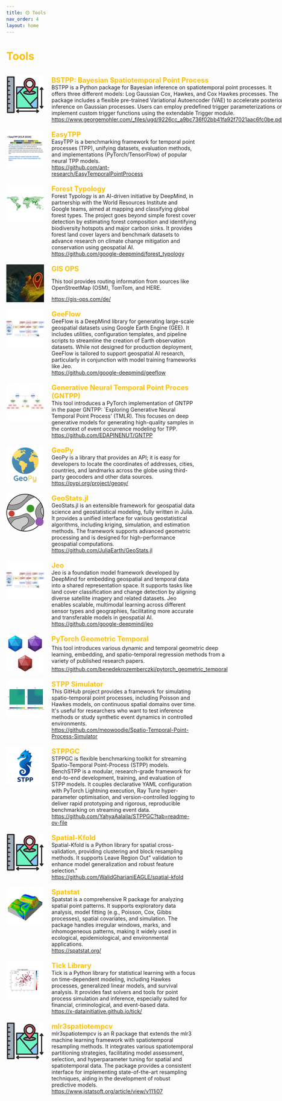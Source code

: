 ```yaml
---
title: 🟡 Tools
nav_order: 4
layout: home
---
```


<h1 style="color:rgb(255, 191, 0);">Tools</h1>
<br>

<div style="max-width: 100%;">
  <!-- START -->
<div style="display: flex; justify-content: space-between; align-items: stretch; margin-bottom: 20px;">
    <div style="display: flex; align-items: stretch;">
      <img src="/assets/images/thumb/spatial.jpg" alt="Logo" style="width: 100px; height: 100px; margin-right: 20px;">
      <div style="flex-grow: 1; display: flex; flex-direction: column; justify-content: space-between;">
        <p style="margin: 0; color: rgb(255, 191, 0); font-size: 1.3em; font-weight: bold;">BSTPP: Bayesian Spatiotemporal Point Process</p>
        <p style="margin: 0;">BSTPP is a Python package for Bayesian inference on spatiotemporal point processes. It offers three different models: Log Gaussian Cox, Hawkes, and Cox Hawkes processes. The package includes a flexible pre-trained Variational Autoencoder (VAE) to accelerate posterior inference on Gaussian processes. Users can employ predefined trigger parameterizations or implement custom trigger functions using the extendable Trigger module.</p>
        <p style="margin: 0;"><a href="https://www.georgemohler.com/_files/ugd/9226cc_a9bc736f02bb41fa92f7021aac6fc0be.pdf"><i class="fa-regular fa-file-pdf"></i>https://www.georgemohler.com/_files/ugd/9226cc_a9bc736f02bb41fa92f7021aac6fc0be.pdf</a> </p>
      </div>
    </div>
    <!-- <div style="color: lightgray; align-self: flex-start; margin-left: 10px; white-space: nowrap; font-size: 200%;">2022</div>  -->
  </div>

<div style="display: flex; justify-content: space-between; align-items: stretch; margin-bottom: 20px;">
    <div style="display: flex; align-items: stretch;">
      <img src="/assets/images/thumb/EasyTPP.jpg" alt="Logo" style="width: 100px; height: 100px; margin-right: 20px;">
      <div style="flex-grow: 1; display: flex; flex-direction: column; justify-content: space-between;">
        <p style="margin: 0; color: rgb(255, 191, 0); font-size: 1.3em; font-weight: bold;">EasyTPP</p>
        <p style="margin: 0;">EasyTPP is a benchmarking framework for temporal point processes (TPP), unifying datasets, evaluation methods, and implementations (PyTorch/TensorFlow) of popular neural TPP models.</p>
        <p style="margin: 0;"><a href="https://github.com/ant-research/EasyTemporalPointProcess"><i class="fa-regular fa-file-pdf"></i>https://github.com/ant-research/EasyTemporalPointProcess</a> </p>
      </div>
    </div>
    <!-- <div style="color: lightgray; align-self: flex-start; margin-left: 10px; white-space: nowrap; font-size: 200%;">2022</div>  -->
  </div>

<div style="display: flex; justify-content: space-between; align-items: stretch; margin-bottom: 20px;">
    <div style="display: flex; align-items: stretch;">
      <img src="/assets/images/thumb/ForestTypology.jpg" alt="Logo" style="width: 100px; height: 100px; margin-right: 20px;">
      <div style="flex-grow: 1; display: flex; flex-direction: column; justify-content: space-between;">
        <p style="margin: 0; color: rgb(255, 191, 0); font-size: 1.3em; font-weight: bold;">Forest Typology</p>
        <p style="margin: 0;">Forest Typology is an AI-driven initiative by DeepMind, in partnership with the World Resources Institute and Google teams, aimed at mapping and classifying global forest types. The project goes beyond simple forest cover detection by estimating forest composition and identifying biodiversity hotspots and major carbon sinks. It provides forest land cover layers and benchmark datasets to advance research on climate change mitigation and conservation using geospatial AI.</p>
        <p style="margin: 0;"><a href="https://github.com/google-deepmind/forest_typology"><i class="fa-regular fa-file-pdf"></i>https://github.com/google-deepmind/forest_typology</a> </p>
      </div>
    </div>
    <!-- <div style="color: lightgray; align-self: flex-start; margin-left: 10px; white-space: nowrap; font-size: 200%;">2022</div>  -->
  </div>

<div style="display: flex; justify-content: space-between; align-items: stretch; margin-bottom: 20px;">
    <div style="display: flex; align-items: stretch;">
      <img src="/assets/images/thumb/GIS_OPS.jpg" alt="Logo" style="width: 100px; height: 100px; margin-right: 20px;">
      <div style="flex-grow: 1; display: flex; flex-direction: column; justify-content: space-between;">
        <p style="margin: 0; color: rgb(255, 191, 0); font-size: 1.3em; font-weight: bold;">GIS OPS</p>
        <p style="margin: 0;">This tool provides routing information from sources like OpenStreetMap (OSM), TomTom, and HERE.</p>
        <p style="margin: 0;"><a href="https://gis-ops.com/de/"><i class="fa-regular fa-file-pdf"></i>https://gis-ops.com/de/</a> </p>
      </div>
    </div>
    <!-- <div style="color: lightgray; align-self: flex-start; margin-left: 10px; white-space: nowrap; font-size: 200%;">2022</div>  -->
  </div>

<div style="display: flex; justify-content: space-between; align-items: stretch; margin-bottom: 20px;">
    <div style="display: flex; align-items: stretch;">
      <img src="/assets/images/thumb/WorkflowJeoGeeFlow.jpg" alt="Logo" style="width: 100px; height: 100px; margin-right: 20px;">
      <div style="flex-grow: 1; display: flex; flex-direction: column; justify-content: space-between;">
        <p style="margin: 0; color: rgb(255, 191, 0); font-size: 1.3em; font-weight: bold;">GeeFlow</p>
        <p style="margin: 0;">GeeFlow is a DeepMind library for generating large-scale geospatial datasets using Google Earth Engine (GEE). It includes utilities, configuration templates, and pipeline scripts to streamline the creation of Earth observation datasets. While not designed for production deployment, GeeFlow is tailored to support geospatial AI research, particularly in conjunction with model training frameworks like Jeo.</p>
        <p style="margin: 0;"><a href="https://github.com/google-deepmind/geeflow"><i class="fa-regular fa-file-pdf"></i>https://github.com/google-deepmind/geeflow</a> </p>
      </div>
    </div>
    <!-- <div style="color: lightgray; align-self: flex-start; margin-left: 10px; white-space: nowrap; font-size: 200%;">2022</div>  -->
  </div>

<div style="display: flex; justify-content: space-between; align-items: stretch; margin-bottom: 20px;">
    <div style="display: flex; align-items: stretch;">
      <img src="/assets/images/thumb/generative_neural_temporal_point_proces_(gntpp).jpg" alt="Logo" style="width: 100px; height: 100px; margin-right: 20px;">
      <div style="flex-grow: 1; display: flex; flex-direction: column; justify-content: space-between;">
        <p style="margin: 0; color: rgb(255, 191, 0); font-size: 1.3em; font-weight: bold;">Generative Neural Temporal Point Proces (GNTPP)</p>
        <p style="margin: 0;">This tool introduces a PyTorch implementation of GNTPP in the paper GNTPP: `Exploring Generative Neural Temporal Point Process' (TMLR). This focuses on deep generative models for generating high-quality samples in the context of event occurrence modeling for TPP.</p>
        <p style="margin: 0;"><a href="https://github.com/EDAPINENUT/GNTPP"><i class="fa-regular fa-file-pdf"></i>https://github.com/EDAPINENUT/GNTPP</a> </p>
      </div>
    </div>
    <!-- <div style="color: lightgray; align-self: flex-start; margin-left: 10px; white-space: nowrap; font-size: 200%;">2022</div>  -->
  </div>

<div style="display: flex; justify-content: space-between; align-items: stretch; margin-bottom: 20px;">
    <div style="display: flex; align-items: stretch;">
      <img src="/assets/images/thumb/geopy.jpg" alt="Logo" style="width: 100px; height: 100px; margin-right: 20px;">
      <div style="flex-grow: 1; display: flex; flex-direction: column; justify-content: space-between;">
        <p style="margin: 0; color: rgb(255, 191, 0); font-size: 1.3em; font-weight: bold;">GeoPy</p>
        <p style="margin: 0;">GeoPy is a library that provides an API; it is easy for developers to locate the coordinates of addresses, cities, countries, and landmarks across the globe using third-party geocoders and other data sources.</p>
        <p style="margin: 0;"><a href="https://pypi.org/project/geopy/"><i class="fa-regular fa-file-pdf"></i>https://pypi.org/project/geopy/</a> </p>
      </div>
    </div>
    <!-- <div style="color: lightgray; align-self: flex-start; margin-left: 10px; white-space: nowrap; font-size: 200%;">2022</div>  -->
  </div>

<div style="display: flex; justify-content: space-between; align-items: stretch; margin-bottom: 20px;">
    <div style="display: flex; align-items: stretch;">
      <img src="/assets/images/thumb/GeoStats.jpg" alt="Logo" style="width: 100px; height: 100px; margin-right: 20px;">
      <div style="flex-grow: 1; display: flex; flex-direction: column; justify-content: space-between;">
        <p style="margin: 0; color: rgb(255, 191, 0); font-size: 1.3em; font-weight: bold;">GeoStats.jl</p>
        <p style="margin: 0;">GeoStats.jl is an extensible framework for geospatial data science and geostatistical modeling, fully written in Julia. It provides a unified interface for various geostatistical algorithms, including kriging, simulation, and estimation methods. The framework supports advanced geometric processing and is designed for high-performance geospatial computations.</p>
        <p style="margin: 0;"><a href="https://github.com/JuliaEarth/GeoStats.jl"><i class="fa-regular fa-file-pdf"></i>https://github.com/JuliaEarth/GeoStats.jl</a> </p>
      </div>
    </div>
    <!-- <div style="color: lightgray; align-self: flex-start; margin-left: 10px; white-space: nowrap; font-size: 200%;">2022</div>  -->
  </div>

<div style="display: flex; justify-content: space-between; align-items: stretch; margin-bottom: 20px;">
    <div style="display: flex; align-items: stretch;">
      <img src="/assets/images/thumb/WorkflowJeoGeeFlow.jpg" alt="Logo" style="width: 100px; height: 100px; margin-right: 20px;">
      <div style="flex-grow: 1; display: flex; flex-direction: column; justify-content: space-between;">
        <p style="margin: 0; color: rgb(255, 191, 0); font-size: 1.3em; font-weight: bold;">Jeo</p>
        <p style="margin: 0;">Jeo is a foundation model framework developed by DeepMind for embedding geospatial and temporal data into a shared representation space. It supports tasks like land cover classification and change detection by aligning diverse satellite imagery and related datasets. Jeo enables scalable, multimodal learning across different sensor types and geographies, facilitating more accurate and transferable models in geospatial AI.</p>
        <p style="margin: 0;"><a href="https://github.com/google-deepmind/jeo"><i class="fa-regular fa-file-pdf"></i>https://github.com/google-deepmind/jeo</a> </p>
      </div>
    </div>
    <!-- <div style="color: lightgray; align-self: flex-start; margin-left: 10px; white-space: nowrap; font-size: 200%;">2022</div>  -->
  </div>

<div style="display: flex; justify-content: space-between; align-items: stretch; margin-bottom: 20px;">
    <div style="display: flex; align-items: stretch;">
      <img src="/assets/images/thumb/pytorch_geometric_temporal.jpg" alt="Logo" style="width: 100px; height: 100px; margin-right: 20px;">
      <div style="flex-grow: 1; display: flex; flex-direction: column; justify-content: space-between;">
        <p style="margin: 0; color: rgb(255, 191, 0); font-size: 1.3em; font-weight: bold;">PyTorch Geometric Temporal</p>
        <p style="margin: 0;">This tool introduces various dynamic and temporal geometric deep learning, embedding, and spatio-temporal regression methods from a variety of published research papers.</p>
        <p style="margin: 0;"><a href="https://github.com/benedekrozemberczki/pytorch_geometric_temporal"><i class="fa-regular fa-file-pdf"></i>https://github.com/benedekrozemberczki/pytorch_geometric_temporal</a> </p>
      </div>
    </div>
    <!-- <div style="color: lightgray; align-self: flex-start; margin-left: 10px; white-space: nowrap; font-size: 200%;">2022</div>  -->
  </div>

<div style="display: flex; justify-content: space-between; align-items: stretch; margin-bottom: 20px;">
    <div style="display: flex; align-items: stretch;">
      <img src="/assets/images/thumb/STPPSimulator.jpg" alt="Logo" style="width: 100px; height: 100px; margin-right: 20px;">
      <div style="flex-grow: 1; display: flex; flex-direction: column; justify-content: space-between;">
        <p style="margin: 0; color: rgb(255, 191, 0); font-size: 1.3em; font-weight: bold;">STPP Simulator</p>
        <p style="margin: 0;">This GitHub project provides a framework for simulating spatio-temporal point processes, including Poisson and Hawkes models, on continuous spatial domains over time. It's useful for researchers who want to test inference methods or study synthetic event dynamics in controlled environments.</p>
        <p style="margin: 0;"><a href="https://github.com/meowoodie/Spatio-Temporal-Point-Process-Simulator"><i class="fa-regular fa-file-pdf"></i>https://github.com/meowoodie/Spatio-Temporal-Point-Process-Simulator</a> </p>
      </div>
    </div>
    <!-- <div style="color: lightgray; align-self: flex-start; margin-left: 10px; white-space: nowrap; font-size: 200%;">2022</div>  -->
  </div>

<div style="display: flex; justify-content: space-between; align-items: stretch; margin-bottom: 20px;">
    <div style="display: flex; align-items: stretch;">
      <img src="/assets/images/thumb/stppgc.jpg" alt="Logo" style="width: 100px; height: 100px; margin-right: 20px;">
      <div style="flex-grow: 1; display: flex; flex-direction: column; justify-content: space-between;">
        <p style="margin: 0; color: rgb(255, 191, 0); font-size: 1.3em; font-weight: bold;">STPPGC</p>
        <p style="margin: 0;">STPPGC is flexible benchmarking toolkit for streaming Spatio-Temporal Point-Process (STPP) models. BenchSTPP is a modular, research-grade framework for end-to-end development, training, and evaluation of STPP models. It couples declarative YAML configuration with PyTorch Lightning execution, Ray Tune hyper-parameter optimisation, and version-controlled logging to deliver rapid prototyping and rigorous, reproducible benchmarking on streaming event data.</p>
        <p style="margin: 0;"><a href="https://github.com/YahyaAalaila/STPPGC?tab=readme-ov-file"><i class="fa-regular fa-file-pdf"></i>https://github.com/YahyaAalaila/STPPGC?tab=readme-ov-file</a> </p>
      </div>
    </div>
    <!-- <div style="color: lightgray; align-self: flex-start; margin-left: 10px; white-space: nowrap; font-size: 200%;">2022</div>  -->
  </div>

<div style="display: flex; justify-content: space-between; align-items: stretch; margin-bottom: 20px;">
    <div style="display: flex; align-items: stretch;">
      <img src="/assets/images/thumb/spatial.jpg" alt="Logo" style="width: 100px; height: 100px; margin-right: 20px;">
      <div style="flex-grow: 1; display: flex; flex-direction: column; justify-content: space-between;">
        <p style="margin: 0; color: rgb(255, 191, 0); font-size: 1.3em; font-weight: bold;">Spatial-Kfold</p>
        <p style="margin: 0;">Spatial-Kfold is a Python library for spatial cross-validation, providing clustering and block resampling methods. It supports Leave Region Out" validation to enhance model generalization and robust feature selection."</p>
        <p style="margin: 0;"><a href="https://github.com/WalidGharianiEAGLE/spatial-kfold"><i class="fa-regular fa-file-pdf"></i>https://github.com/WalidGharianiEAGLE/spatial-kfold</a> </p>
      </div>
    </div>
    <!-- <div style="color: lightgray; align-self: flex-start; margin-left: 10px; white-space: nowrap; font-size: 200%;">2022</div>  -->
  </div>

<div style="display: flex; justify-content: space-between; align-items: stretch; margin-bottom: 20px;">
    <div style="display: flex; align-items: stretch;">
      <img src="/assets/images/thumb/Spatstat.jpg" alt="Logo" style="width: 100px; height: 100px; margin-right: 20px;">
      <div style="flex-grow: 1; display: flex; flex-direction: column; justify-content: space-between;">
        <p style="margin: 0; color: rgb(255, 191, 0); font-size: 1.3em; font-weight: bold;">Spatstat</p>
        <p style="margin: 0;">Spatstat is a comprehensive R package for analyzing spatial point patterns. It supports exploratory data analysis, model fitting (e.g., Poisson, Cox, Gibbs processes), spatial covariates, and simulation. The package handles irregular windows, marks, and inhomogeneous patterns, making it widely used in ecological, epidemiological, and environmental applications.</p>
        <p style="margin: 0;"><a href="https://spatstat.org/"><i class="fa-regular fa-file-pdf"></i>https://spatstat.org/</a> </p>
      </div>
    </div>
    <!-- <div style="color: lightgray; align-self: flex-start; margin-left: 10px; white-space: nowrap; font-size: 200%;">2022</div>  -->
  </div>

<div style="display: flex; justify-content: space-between; align-items: stretch; margin-bottom: 20px;">
    <div style="display: flex; align-items: stretch;">
      <img src="/assets/images/thumb/Tick.jpg" alt="Logo" style="width: 100px; height: 100px; margin-right: 20px;">
      <div style="flex-grow: 1; display: flex; flex-direction: column; justify-content: space-between;">
        <p style="margin: 0; color: rgb(255, 191, 0); font-size: 1.3em; font-weight: bold;">Tick Library</p>
        <p style="margin: 0;">Tick is a Python library for statistical learning with a focus on time-dependent modeling, including Hawkes processes, generalized linear models, and survival analysis. It provides fast solvers and tools for point process simulation and inference, especially suited for financial, criminological, and event-based data.</p>
        <p style="margin: 0;"><a href="https://x-datainitiative.github.io/tick/"><i class="fa-regular fa-file-pdf"></i>https://x-datainitiative.github.io/tick/</a> </p>
      </div>
    </div>
    <!-- <div style="color: lightgray; align-self: flex-start; margin-left: 10px; white-space: nowrap; font-size: 200%;">2022</div>  -->
  </div>

<div style="display: flex; justify-content: space-between; align-items: stretch; margin-bottom: 20px;">
    <div style="display: flex; align-items: stretch;">
      <img src="/assets/images/thumb/spatial.jpg" alt="Logo" style="width: 100px; height: 100px; margin-right: 20px;">
      <div style="flex-grow: 1; display: flex; flex-direction: column; justify-content: space-between;">
        <p style="margin: 0; color: rgb(255, 191, 0); font-size: 1.3em; font-weight: bold;">mlr3spatiotempcv</p>
        <p style="margin: 0;">mlr3spatiotempcv is an R package that extends the mlr3 machine learning framework with spatiotemporal resampling methods. It integrates various spatiotemporal partitioning strategies, facilitating model assessment, selection, and hyperparameter tuning for spatial and spatiotemporal data. The package provides a consistent interface for implementing state-of-the-art resampling techniques, aiding in the development of robust predictive models.</p>
        <p style="margin: 0;"><a href="https://www.jstatsoft.org/article/view/v111i07"><i class="fa-regular fa-file-pdf"></i>https://www.jstatsoft.org/article/view/v111i07</a> </p>
      </div>
    </div>
    <!-- <div style="color: lightgray; align-self: flex-start; margin-left: 10px; white-space: nowrap; font-size: 200%;">2022</div>  -->
  </div>
<!-- STOP -->
</div>
